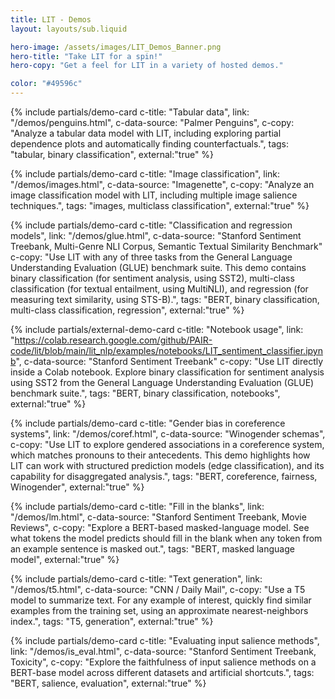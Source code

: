 ```yaml
---
title: LIT - Demos
layout: layouts/sub.liquid

hero-image: /assets/images/LIT_Demos_Banner.png
hero-title: "Take LIT for a spin!"
hero-copy: "Get a feel for LIT in a variety of hosted demos."

color: "#49596c"
---
```


<div class="mdl-cell--8-col mdl-cell--8-col-tablet mdl-cell--4-col-phone">
  <div class="mdl-grid no-padding">
  {%  include partials/demo-card
      c-title: "Tabular data",
      link: "/demos/penguins.html",
      c-data-source: "Palmer Penguins",
      c-copy: "Analyze a tabular data model with LIT, including exploring partial dependence plots and automatically finding counterfactuals.",
      tags: "tabular, binary classification",
      external:"true" %}

  {%  include partials/demo-card
      c-title: "Image classification",
      link: "/demos/images.html",
      c-data-source: "Imagenette",
      c-copy: "Analyze an image classification model with LIT, including multiple image salience techniques.",
      tags: "images, multiclass classification",
      external:"true" %}

  {%  include partials/demo-card
      c-title: "Classification and regression models",
      link: "/demos/glue.html",
      c-data-source: "Stanford Sentiment Treebank,  Multi-Genre NLI Corpus, Semantic Textual Similarity Benchmark"
      c-copy: "Use LIT with any of three tasks from the General Language Understanding Evaluation (GLUE) benchmark suite. This demo contains binary classification (for sentiment analysis, using SST2), multi-class classification (for textual entailment, using MultiNLI), and regression (for measuring text similarity, using STS-B).",
      tags: "BERT, binary classification, multi-class classification, regression",
      external:"true" %}

  {%  include partials/external-demo-card
      c-title: "Notebook usage",
      link: "https://colab.research.google.com/github/PAIR-code/lit/blob/main/lit_nlp/examples/notebooks/LIT_sentiment_classifier.ipynb",
      c-data-source: "Stanford Sentiment Treebank"
      c-copy: "Use LIT directly inside a Colab notebook. Explore binary classification for sentiment analysis using SST2 from the General Language Understanding Evaluation (GLUE) benchmark suite.",
      tags: "BERT, binary classification, notebooks",
      external:"true" %}

  {%  include partials/demo-card
      c-title: "Gender bias in coreference systems",
      link: "/demos/coref.html",
      c-data-source: "Winogender schemas",
      c-copy: "Use LIT to explore gendered associations in a coreference system, which matches pronouns to their antecedents. This demo highlights how LIT can work with structured prediction models (edge classification), and its capability for disaggregated analysis.",
      tags: "BERT, coreference, fairness, Winogender",
      external:"true" %}

  {%  include partials/demo-card
      c-title: "Fill in the blanks",
      link: "/demos/lm.html",
      c-data-source: "Stanford Sentiment Treebank, Movie Reviews",
      c-copy: "Explore a BERT-based masked-language model. See what tokens the model predicts should fill in the blank when any token from an example sentence is masked out.",
      tags: "BERT, masked language model",
      external:"true" %}

  {%  include partials/demo-card
      c-title: "Text generation",
      link: "/demos/t5.html",
      c-data-source: "CNN / Daily Mail",
      c-copy: "Use a T5 model to summarize text. For any example of interest, quickly find similar examples from the training set, using an approximate nearest-neighbors index.",
      tags: "T5, generation",
      external:"true" %}

  {%  include partials/demo-card
      c-title: "Evaluating input salience methods",
      link: "/demos/is_eval.html",
      c-data-source: "Stanford Sentiment Treebank, Toxicity",
      c-copy: "Explore the faithfulness of input salience methods on a BERT-base model across different datasets and artificial shortcuts.",
      tags: "BERT, salience, evaluation",
      external:"true" %}
  </div>
</div>
